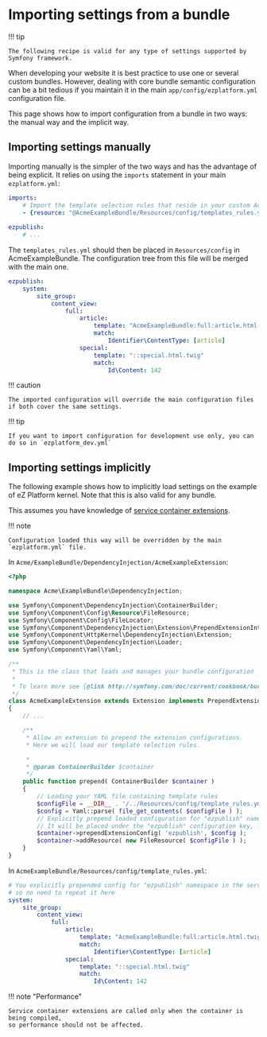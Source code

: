 # Importing settings from a bundle

!!! tip

    The following recipe is valid for any type of settings supported by Symfony framework.

When developing your website it is best practice to use one or several custom bundles.
However, dealing with core bundle semantic configuration can be a bit tedious
if you maintain it in the main `app/config/ezplatform.yml` configuration file.

This page shows how to import configuration from a bundle in two ways: the manual way and the implicit way.

## Importing settings manually

Importing manually is the simpler of the two ways and has the advantage of being explicit.
It relies on using the `imports` statement in your main `ezplatform.yml`:

``` yaml
imports:
    # Import the template selection rules that reside in your custom AcmeExampleBundle.
    - {resource: "@AcmeExampleBundle/Resources/config/templates_rules.yml"}
 
ezpublish:
    # ...
```

The `templates_rules.yml` should then be placed in `Resources/config` in AcmeExampleBundle.
The configuration tree from this file will be merged with the main one.

``` yaml
ezpublish:
    system:
        site_group:
            content_view:
                full:
                    article:
                        template: "AcmeExampleBundle:full:article.html.twig"
                        match:
                            Identifier\ContentType: [article]
                    special:
                        template: "::special.html.twig"
                        match:
                            Id\Content: 142
```

!!! caution

    The imported configuration will override the main configuration files if both cover the same settings.

!!! tip

    If you want to import configuration for development use only, you can do so in `ezplatform_dev.yml` 

## Importing settings implicitly

The following example shows how to implicitly load settings on the example of eZ Platform kernel.
Note that this is also valid for any bundle.

This assumes you have knowledge of [service container extensions](http://symfony.com/doc/current/book/service_container.html#importing-configuration-via-container-extensions).

!!! note

    Configuration loaded this way will be overridden by the main `ezplatform.yml` file.

In `Acme/ExampleBundle/DependencyInjection/AcmeExampleExtension`:

``` php
<?php

namespace Acme\ExampleBundle\DependencyInjection;

use Symfony\Component\DependencyInjection\ContainerBuilder;
use Symfony\Component\Config\Resource\FileResource;
use Symfony\Component\Config\FileLocator;
use Symfony\Component\DependencyInjection\Extension\PrependExtensionInterface;
use Symfony\Component\HttpKernel\DependencyInjection\Extension;
use Symfony\Component\DependencyInjection\Loader;
use Symfony\Component\Yaml\Yaml;

/**
 * This is the class that loads and manages your bundle configuration
 *
 * To learn more see {@link http://symfony.com/doc/current/cookbook/bundles/extension.html}
 */
class AcmeExampleExtension extends Extension implements PrependExtensionInterface
{
    // ...

    /**
     * Allow an extension to prepend the extension configurations.
     * Here we will load our template selection rules.

     *
     * @param ContainerBuilder $container
     */
    public function prepend( ContainerBuilder $container )
    {
        // Loading your YAML file containing template rules
        $configFile = __DIR__ . '/../Resources/config/template_rules.yml';
        $config = Yaml::parse( file_get_contents( $configFile ) );
        // Explicitly prepend loaded configuration for "ezpublish" namespace.
        // It will be placed under the "ezpublish" configuration key, like in ezplatform.yml.
        $container->prependExtensionConfig( 'ezpublish', $config );
        $container->addResource( new FileResource( $configFile ) );
    }
}
```

In `AcmeExampleBundle/Resources/config/template_rules.yml`:

``` yaml
# You explicitly prepended config for "ezpublish" namespace in the service container extension, 
# so no need to repeat it here
system:
    site_group:
        content_view:
            full:
                article:
                    template: "AcmeExampleBundle:full:article.html.twig"
                    match:
                        Identifier\ContentType: [article]
                special:
                    template: "::special.html.twig"
                    match:
                        Id\Content: 142
```

!!! note "Performance"

    Service container extensions are called only when the container is being compiled,
    so performance should not be affected.
